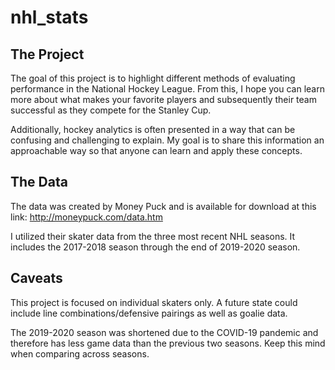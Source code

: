 # nhl_stats

## The Project

The goal of this project is to highlight different methods of evaluating performance in the National Hockey League. From this, I hope you can learn more about what makes your favorite players and subsequently their team successful as they compete for the Stanley Cup. 

Additionally, hockey analytics is often presented in a way that can be confusing and challenging to explain. My goal is to share this information an approachable way so that anyone can learn and apply these concepts.

## The Data
The data was created by Money Puck and is available for download at this link: http://moneypuck.com/data.htm

I utilized their skater data from the three most recent NHL seasons. It includes the 2017-2018 season through the end of 2019-2020 season.

## Caveats
This project is focused on individual skaters only. A future state could include line combinations/defensive pairings as well as goalie data.

The 2019-2020 season was shortened due to the COVID-19 pandemic and therefore has less game data than the previous two seasons. Keep this mind when comparing across seasons.
